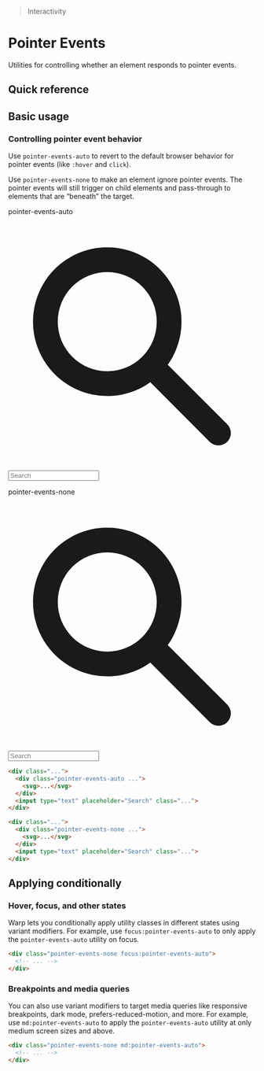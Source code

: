 > Interactivity

# Pointer Events
Utilities for controlling whether an element responds to pointer events.

## Quick reference
<qr-table />

## Basic usage
### Controlling pointer event behavior
Use `pointer-events-auto` to revert to the default browser behavior for pointer events (like `:hover` and `click`).

Use `pointer-events-none` to make an element ignore pointer events. The pointer events will still trigger on child elements and pass-through to elements that are “beneath” the target.

<container>
  <div class="grid grid-cols-1 sm:grid-cols-2 gap-24 px-0 sm:px-10 pd-font-mono font-bold">
    <div class="flex flex-col">
      <p class="pd-font-medium pd-text-sm pd-text-slate-500 pd-font-mono mb-3 dark:pd-text-slate-400">pointer-events-auto</p>
      <div class="relative rounded-8 pd-shadow-xl w-full">
        <div class="absolute inset-y-0 left-0 pl-8 flex items-center pointer-events-auto">
          <svg class="absolute pd-text-slate-400 h-20 w-20" viewBox="0 0 20 20" fill="currentColor">
            <path fill-rule="evenodd" d="M8 4a4 4 0 100 8 4 4 0 000-8zM2 8a6 6 0 1110.89 3.476l4.817 4.817a1 1 0 01-1.414 1.414l-4.816-4.816A6 6 0 012 8z" clip-rule="evenodd"></path>
          </svg>
        </div>
        <input type="text" placeholder="Search" class="pd-font-sans block pd-text-sm w-full pl-32 py-8 px-6 pd-border pd-border-slate-900/10 dark:pd-border-slate-100/10 pd-text-slate-500 rounded-8 dark:pd-bg-slate-800 dark:pd-highlight-white/5 dark:pd-text-slate-400">
      </div>
    </div>
    <div class="flex flex-col">
      <p class="pd-font-medium pd-text-sm pd-text-slate-500 pd-font-mono mb-3 dark:pd-text-slate-400">pointer-events-none</p>
      <div class="relative rounded-8 pd-shadow-xl w-full">
        <div class="absolute inset-y-0 left-0 pl-8 flex items-center pointer-events-none">
          <svg class="absolute pd-text-slate-400 h-20 w-20" viewBox="0 0 20 20" fill="currentColor">
            <path fill-rule="evenodd" d="M8 4a4 4 0 100 8 4 4 0 000-8zM2 8a6 6 0 1110.89 3.476l4.817 4.817a1 1 0 01-1.414 1.414l-4.816-4.816A6 6 0 012 8z" clip-rule="evenodd"></path>
          </svg>
        </div>
        <input type="text" placeholder="Search" class="pd-font-sans block pd-text-sm w-full pl-32 py-8 px-6 pd-border pd-border-slate-900/10 dark:pd-border-slate-100/10 pd-text-slate-500 rounded-8 dark:pd-bg-slate-800 dark:pd-highlight-white/5 dark:pd-text-slate-400">
      </div>
    </div>
  </div>
</container>

```html
<div class="...">
  <div class="pointer-events-auto ...">
    <svg>...</svg>
  </div>
  <input type="text" placeholder="Search" class="...">
</div>

<div class="...">
  <div class="pointer-events-none ...">
    <svg>...</svg>
  </div>
  <input type="text" placeholder="Search" class="...">
</div>
```

## Applying conditionally
### Hover, focus, and other states
Warp lets you conditionally apply utility classes in different states using variant modifiers. For example, use `focus:pointer-events-auto` to only apply the `pointer-events-auto` utility on focus.

```html
<div class="pointer-events-none focus:pointer-events-auto">
  <!-- ... -->
</div>
```

### Breakpoints and media queries
You can also use variant modifiers to target media queries like responsive breakpoints, dark mode, prefers-reduced-motion, and more. For example, use `md:pointer-events-auto` to apply the `pointer-events-auto` utility at only medium screen sizes and above.

```html
<div class="pointer-events-none md:pointer-events-auto">
  <!-- ... -->
</div>
```

